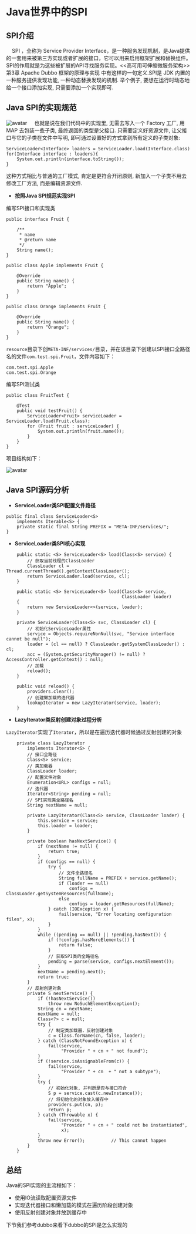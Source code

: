 # Java世界中的SPI

## SPI介绍

&nbsp; &nbsp; SPI ，全称为 Service Provider Interface，是一种服务发现机制，是Java提供的一套用来被第三方实现或者扩展的接口，它可以用来启用框架扩展和替换组件。 SPI的作用就是为这些被扩展的API寻找服务实现。<<高可用可伸缩微服务架构>> 第3章 Apache Dubbo 框架的原理与实现 中有这样的一句定义.SPI是 JDK 内置的一种服务提供发现功能, 一种动态替换发现的机制. 举个例子, 要想在运行时动态地给一个接口添加实现, 只需要添加一个实现即可.

## Java SPI的实现规范

![avatar](_media/../../../../_media/image/structure/javaspi.jpg) 
&nbsp; &nbsp; 也就是说在我们代码中的实现里, 无需去写入一个 Factory 工厂, 用 MAP 去包装一些子类, 最终返回的类型是父接口. 只需要定义好资源文件, 让父接口与它的子类在文件中写明, 即可通过设置好的方式拿到所有定义的子类对象:
```
ServiceLoader<Interface> loaders = ServiceLoader.load(Interface.class)
for(Interface interface : loaders){
	System.out.println(interface.toString());
}
```
这种方式相比与普通的工厂模式, 肯定是更符合开闭原则, 新加入一个子类不用去修改工厂方法, 而是编辑资源文件.

- **按照Java SPI规范实现SPI**

编写SPI接口和实现类
```
public interface Fruit {

    /**
     * name
     * @return name
     */
    String name();
}

public class Apple implements Fruit {

    @Override
    public String name() {
        return "Apple";
    }
}

public class Orange implements Fruit {

    @Override
    public String name() {
        return "Orange";
    }
}
```

`resource`目录下创`META-INF/services/`目录，并在该目录下创建以SPI接口全路径名的文件`com.test.spi.Fruit`，文件内容如下：
```
com.test.spi.Apple
com.test.spi.Orange
```

编写SPI测试类

```
public class FruitTest {

    @Test
    public void testFruit() {
        ServiceLoader<Fruit> serviceLoader = ServiceLoader.load(Fruit.class);
        for (Fruit fruit : serviceLoader) {
            System.out.println(fruit.name());
        }
    }
}
```

项目结构如下：

![avatar](_media/../../../../_media/image/java/spi/project-1.jpg) 

## Java SPI源码分析

- **ServiceLoader类SPI配置文件路径**

```
public final class ServiceLoader<S>
    implements Iterable<S> {
    private static final String PREFIX = "META-INF/services/";
}
```

- **ServiceLoader类SPI核心实现**

``` 
    public static <S> ServiceLoader<S> load(Class<S> service) {
        // 获取当前线程的ClassLoader
        ClassLoader cl = Thread.currentThread().getContextClassLoader();
        return ServiceLoader.load(service, cl);
    }

    public static <S> ServiceLoader<S> load(Class<S> service,
                                            ClassLoader loader)
    {
        return new ServiceLoader<>(service, loader);
    }

    private ServiceLoader(Class<S> svc, ClassLoader cl) {
        // 初始化ServiceLoader属性
        service = Objects.requireNonNull(svc, "Service interface cannot be null");
        loader = (cl == null) ? ClassLoader.getSystemClassLoader() : cl;
        acc = (System.getSecurityManager() != null) ? AccessController.getContext() : null;
        // 加载
        reload();
    }
     
    public void reload() {
        providers.clear();
        // 创建懒加载的迭代器
        lookupIterator = new LazyIterator(service, loader);
    }
```

- **LazyIterator类反射创建对象过程分析**

`LazyIterator`实现了`Iterator`，所以是在遍历迭代器时候通过反射创建的对象

```
    private class LazyIterator
        implements Iterator<S> {
        // 接口全路径
        Class<S> service;
        // 类加载器
        ClassLoader loader;
        // 配置文件对象
        Enumeration<URL> configs = null;
        // 迭代器
        Iterator<String> pending = null;
        // SPI实现类全路径名
        String nextName = null;

        private LazyIterator(Class<S> service, ClassLoader loader) {
            this.service = service;
            this.loader = loader;
        }

        private boolean hasNextService() {
            if (nextName != null) {
                return true;
            }
            if (configs == null) {
                try {
                    // 文件全路径名
                    String fullName = PREFIX + service.getName();
                    if (loader == null)
                        configs = ClassLoader.getSystemResources(fullName);
                    else
                        configs = loader.getResources(fullName);
                } catch (IOException x) {
                    fail(service, "Error locating configuration files", x);
                }
            }
            while ((pending == null) || !pending.hasNext()) {
                if (!configs.hasMoreElements()) {
                    return false;
                }
                // 获取SPI类的全路径名
                pending = parse(service, configs.nextElement());
            }
            nextName = pending.next();
            return true;
        }
        // 反射创建对象
        private S nextService() {
            if (!hasNextService())
                throw new NoSuchElementException();
            String cn = nextName;
            nextName = null;
            Class<?> c = null;
            try {
                // 制定类加载器，反射创建对象
                c = Class.forName(cn, false, loader);
            } catch (ClassNotFoundException x) {
                fail(service,
                     "Provider " + cn + " not found");
            }
            if (!service.isAssignableFrom(c)) {
                fail(service,
                     "Provider " + cn  + " not a subtype");
            }
            try {
                // 初始化对象, 并判断是否与接口符合
                S p = service.cast(c.newInstance());
                // 将初始化的对象放入缓存中
                providers.put(cn, p);
                return p;
            } catch (Throwable x) {
                fail(service,
                     "Provider " + cn + " could not be instantiated",
                     x);
            }
            throw new Error();          // This cannot happen
        }
    }
```

## 总结

Java的SPI实现的主流程如下：
- 使用IO流读取配置资源文件
- 实现迭代器接口和懒加载的模式在遍历阶段创建对象
- 使用反射创建对象并放到缓存中

下节我们参考dubbo来看下dubbo的SPI是怎么实现的